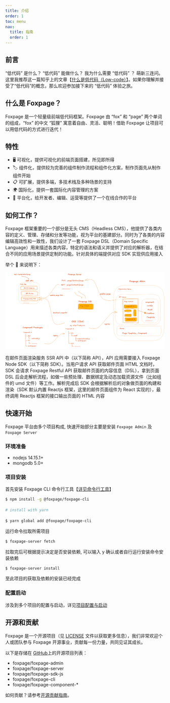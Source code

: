 ```yaml
---
title: 介绍
order: 1
toc: menu
nav:
  title: 指南
  order: 1
---
```


## 前言

“低代码” 是什么？ “低代码” 能做什么？ 我为什么需要 “低代码” ？ 萌新三连问。这里我推荐这一篇知乎上的文章【[什么是低代码（Low-code）](https://zhuanlan.zhihu.com/p/296396032)】。如果你理解并接受了“低代码”的概念，那么欢迎参加接下来的 “低代码” 体验之旅。

## 什么是 Foxpage？

Foxpage 是一个轻量级前端低代码框架。Foxpage 由 “fox” 和 “page” 两个单词的组成，“fox” 的中文 “狐狸” 寓意着自由、灵活、聪明！借助 Foxpage 让项目可以用低代码的方式进行迭代！

## 特性

- 🖥 可视化，提供可视化的前端页面搭建，所见即所得
- 🏷 组件化，提供较为完善的组件制作流程和组件化方案，制作页面先从制作组件开始
- 📋 可扩展，提供多端，多技术栈及多种场景的支持
- 🌍 国际化，提供一套国际化内容管理的方案
- 📡 平台化，给开发者、编辑、运营等提供了一个在线合作的平台

## 如何工作？

Foxpage 框架重要的一个部分是无头 CMS（Headless CMS），他提供了各类内容的定义、管理、存储和分发等功能，视为平台的基建部分。同时为了各类的内容编辑高效性和一致性，我们设计了一套 Foxpage DSL（Domain Specific Language）用来描述各类内容，特定的语法和语义并提供了对应的解析器，在结合不同的应用场景提供定制的功能。针对具体的端提供对应 SDK 实现供应用接入

举个 🌰 来说明下：

![how to work](../../public/guide/howtowork.png)

在邮件页面渲染服务 SSR API 中（以下简称 API），API 应用需要接入 Foxpage Node SDK（以下简称 SDK）。当用户请求 API 获取邮件页面 HTML 文档时，SDK 会请求 Foxpage Restful API 获取邮件页面的内容信息（DSL），拿到页面 DSL 后会走解析流程，如做一些预处理、数据绑定及动态加载资源文件（比如组件的 umd 文件）等工作。解析完成后 SDK 会根据解析后的对象做页面的构建和渲染（SDK 默认内置 Reactjs 框架，这里的邮件页面组件为 React 实现的），最终调用 Reactjs 框架的接口输出页面的 HTML 内容

## 快速开始

Foxpage 平台由多个项目构成, 快速开始部分主要是安装 `Foxpage Admin` 及 `Foxpage Server`

### 环境准备

- nodejs 14.15.1+
- mongodb 5.0+

### 项目安装

首先安装 Foxpage CLI 命令行工具【[详见命令行工具](/developer/tool/foxpage-cli)】

```sh
$ npm install -g @foxpage/foxpage-cli

# install with yarn

$ yarn global add @foxpage/foxpage-cli

```

运行命令拉取所需项目

```sh
$ foxpage-server fetch
```

拉取完后可根据提示决定是否安装依赖, 可以输入 y 确认或者自行运行安装命令安装依赖

```sh
$ foxpage-server install
```

至此项目的获取及依赖的安装已经完成

### 配置启动

涉及到多个项目的配置与启动，详见[项目配置与启动](/developer/start/install#项目配置启动)

## 开源和贡献

Foxpage 是一个开源项目（见 [LICENSE](https://www.trip.com) 文件以获取更多信息），我们非常欢迎个人或团队参与 Foxpage 开源事业，贡献每一份力量，共同见证其成长。

以下是存储在 [GitHub](https://www.trip.com)上的开源项目列表：

- foxpage/foxpage-admin
- foxpage/foxpage-server
- foxpage/foxpage-sdk-js
- foxpage/foxpage-cli
- foxpage/foxpage-component-\*

如何贡献？请参考[开源贡献指南](/guide/contribute)。
